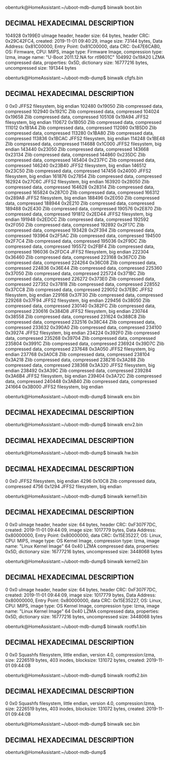 obenturk@HomeAssistant:~/uboot-mdb-dump$ binwalk boot.bin

DECIMAL       HEXADECIMAL     DESCRIPTION
--------------------------------------------------------------------------------
104928        0x199E0         uImage header, header size: 64 bytes, header CRC: 0x29C42FC4, created: 2019-11-01 09:40:29, image size: 73144 bytes, Data Address: 0x81C00000, Entry Point: 0x81C00000, data CRC: 0x47E6CAB0, OS: Firmware, CPU: MIPS, image type: Firmware Image, compression type: lzma, image name: "U-Boot 2011.12.NA for rtl9601C"
104992        0x19A20         LZMA compressed data, properties: 0x5D, dictionary size: 16777216 bytes, uncompressed size: 191344 bytes

obenturk@HomeAssistant:~/uboot-mdb-dump$ binwalk cfgfs.bin

DECIMAL       HEXADECIMAL     DESCRIPTION
--------------------------------------------------------------------------------
0             0x0             JFFS2 filesystem, big endian
102480        0x19050         Zlib compressed data, compressed
102940        0x1921C         Zlib compressed data, compressed
104024        0x19658         Zlib compressed data, compressed
105108        0x19A94         JFFS2 filesystem, big endian
110672        0x1B050         Zlib compressed data, compressed
111012        0x1B1A4         Zlib compressed data, compressed
112080        0x1B5D0         Zlib compressed data, compressed
113280        0x1BA80         Zlib compressed data, compressed
113836        0x1BCAC         JFFS2 filesystem, big endian
114248        0x1BE48         Zlib compressed data, compressed
114688        0x1C000         JFFS2 filesystem, big endian
143440        0x23050         Zlib compressed data, compressed
143668        0x23134         Zlib compressed data, compressed
144860        0x235DC         Zlib compressed data, compressed
145404        0x237FC         Zlib compressed data, compressed
146240        0x23B40         JFFS2 filesystem, big endian
146512        0x23C50         Zlib compressed data, compressed
147456        0x24000         JFFS2 filesystem, big endian
161876        0x27854         Zlib compressed data, compressed
162924        0x27C6C         JFFS2 filesystem, big endian
163920        0x28050         Zlib compressed data, compressed
164628        0x28314         Zlib compressed data, compressed
165824        0x287C0         Zlib compressed data, compressed
166312        0x289A8         JFFS2 filesystem, big endian
188496        0x2E050         Zlib compressed data, compressed
188944        0x2E210         Zlib compressed data, compressed
189488        0x2E430         Zlib compressed data, compressed
190576        0x2E870         Zlib compressed data, compressed
191812        0x2ED44         JFFS2 filesystem, big endian
191948        0x2EDCC         Zlib compressed data, compressed
192592        0x2F050         Zlib compressed data, compressed
192892        0x2F17C         Zlib compressed data, compressed
193428        0x2F394         Zlib compressed data, compressed
193964        0x2F5AC         Zlib compressed data, compressed
194500        0x2F7C4         Zlib compressed data, compressed
195036        0x2F9DC         Zlib compressed data, compressed
195572        0x2FBF4         Zlib compressed data, compressed
196036        0x2FDC4         JFFS2 filesystem, big endian
222304        0x36460         Zlib compressed data, compressed
223168        0x367C0         Zlib compressed data, compressed
224264        0x36C08         Zlib compressed data, compressed
224836        0x36E44         Zlib compressed data, compressed
225360        0x37050         Zlib compressed data, compressed
225724        0x371BC         Zlib compressed data, compressed
226272        0x373E0         Zlib compressed data, compressed
227352        0x37818         Zlib compressed data, compressed
228552        0x37CC8         Zlib compressed data, compressed
229052        0x37EBC         JFFS2 filesystem, big endian
229168        0x37F30         Zlib compressed data, compressed
229268        0x37F94         JFFS2 filesystem, big endian
229456        0x38050         Zlib compressed data, compressed
230140        0x382FC         Zlib compressed data, compressed
230616        0x384D8         JFFS2 filesystem, big endian
230744        0x38558         Zlib compressed data, compressed
231624        0x388C8         Zlib compressed data, compressed
232516        0x38C44         Zlib compressed data, compressed
233632        0x390A0         Zlib compressed data, compressed
234100        0x39274         JFFS2 filesystem, big endian
234224        0x392F0         Zlib compressed data, compressed
235268        0x39704         Zlib compressed data, compressed
235804        0x3991C         Zlib compressed data, compressed
236924        0x39D7C         Zlib compressed data, compressed
237648        0x3A050         JFFS2 filesystem, big endian
237768        0x3A0C8         Zlib compressed data, compressed
238104        0x3A218         Zlib compressed data, compressed
238216        0x3A288         Zlib compressed data, compressed
238368        0x3A320         JFFS2 filesystem, big endian
238492        0x3A39C         Zlib compressed data, compressed
239284        0x3A6B4         JFFS2 filesystem, big endian
239404        0x3A72C         Zlib compressed data, compressed
240448        0x3AB40         Zlib compressed data, compressed
241664        0x3B000         JFFS2 filesystem, big endian

obenturk@HomeAssistant:~/uboot-mdb-dump$ binwalk env.bin

DECIMAL       HEXADECIMAL     DESCRIPTION
--------------------------------------------------------------------------------

obenturk@HomeAssistant:~/uboot-mdb-dump$ binwalk env2.bin

DECIMAL       HEXADECIMAL     DESCRIPTION
--------------------------------------------------------------------------------

obenturk@HomeAssistant:~/uboot-mdb-dump$ binwalk hw.bin

DECIMAL       HEXADECIMAL     DESCRIPTION
--------------------------------------------------------------------------------
0             0x0             JFFS2 filesystem, big endian
4296          0x10C8          Zlib compressed data, compressed
4756          0x1294          JFFS2 filesystem, big endian

obenturk@HomeAssistant:~/uboot-mdb-dump$ binwalk kernel1.bin

DECIMAL       HEXADECIMAL     DESCRIPTION
--------------------------------------------------------------------------------
0             0x0             uImage header, header size: 64 bytes, header CRC: 0xF307F7DC, created: 2019-11-01 09:44:09, image size: 1017779 bytes, Data Address: 0x80000000, Entry Point: 0x80000000, data CRC: 0x15E35227, OS: Linux, CPU: MIPS, image type: OS Kernel Image, compression type: lzma, image name: "Linux Kernel Image"
64            0x40            LZMA compressed data, properties: 0x5D, dictionary size: 16777216 bytes, uncompressed size: 3448068 bytes

obenturk@HomeAssistant:~/uboot-mdb-dump$ binwalk kernel2.bin

DECIMAL       HEXADECIMAL     DESCRIPTION
--------------------------------------------------------------------------------
0             0x0             uImage header, header size: 64 bytes, header CRC: 0xF307F7DC, created: 2019-11-01 09:44:09, image size: 1017779 bytes, Data Address: 0x80000000, Entry Point: 0x80000000, data CRC: 0x15E35227, OS: Linux, CPU: MIPS, image type: OS Kernel Image, compression type: lzma, image name: "Linux Kernel Image"
64            0x40            LZMA compressed data, properties: 0x5D, dictionary size: 16777216 bytes, uncompressed size: 3448068 bytes

obenturk@HomeAssistant:~/uboot-mdb-dump$ binwalk rootfs1.bin

DECIMAL       HEXADECIMAL     DESCRIPTION
--------------------------------------------------------------------------------
0             0x0             Squashfs filesystem, little endian, version 4.0, compression:lzma, size: 2226519 bytes, 403 inodes, blocksize: 131072 bytes, created: 2019-11-01 09:44:08

obenturk@HomeAssistant:~/uboot-mdb-dump$ binwalk rootfs2.bin

DECIMAL       HEXADECIMAL     DESCRIPTION
--------------------------------------------------------------------------------
0             0x0             Squashfs filesystem, little endian, version 4.0, compression:lzma, size: 2226519 bytes, 403 inodes, blocksize: 131072 bytes, created: 2019-11-01 09:44:08

obenturk@HomeAssistant:~/uboot-mdb-dump$ binwalk sec.bin

DECIMAL       HEXADECIMAL     DESCRIPTION
--------------------------------------------------------------------------------

obenturk@HomeAssistant:~/uboot-mdb-dump$
